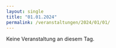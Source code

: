 ```yaml
---
layout: single
title: "01.01.2024"
permalink: /veranstaltungen/2024/01/01/
---
```


Keine Veranstaltung an diesem Tag.
